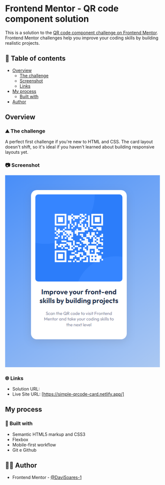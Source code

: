 # Frontend Mentor - QR code component solution

This is a solution to the [QR code component challenge on Frontend Mentor](https://www.frontendmentor.io/challenges/qr-code-component-iux_sIO_H). Frontend Mentor challenges help you improve your coding skills by building realistic projects.

## 📑 Table of contents

- [Overview](#overview)
  - [The challenge](#the-challenge)
  - [Screenshot](#screenshot)
  - [Links](#links)
- [My process](#my-process)
  - [Built with](#built-with)
- [Author](#author)

## Overview

### ⛰️ The challenge

A perfect first challenge if you're new to HTML and CSS. The card layout doesn't shift, so it's ideal if you haven't learned about building responsive layouts yet.

### 📷 Screenshot

![](screenshot.png)

### 🌐 Links

- Solution URL: [](https://your-solution-url.com)
- Live Site URL: [https://simple-qrcode-card.netlify.app/]

## My process

### 🚀 Built with

- Semantic HTML5 markup and CSS3
- Flexbox
- Mobile-first workflow
- Git e Github

## 👨‍💻 Author

- Frontend Mentor - [@DaviSoares-1](https://www.frontendmentor.io/profile/DaviSoares-1)
